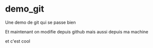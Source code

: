 # demo_git
Une demo de git qui se passe bien

Et maintenant on modifie depuis github
mais aussi depuis ma machine

et c'est cool
